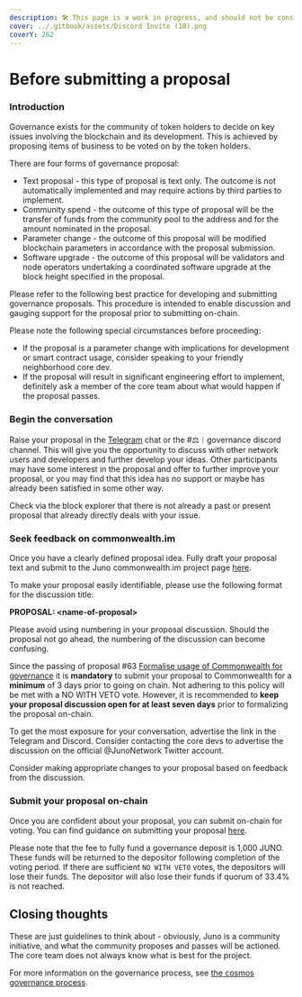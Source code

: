 ```yaml
---
description: 🛠 This page is a work in progress, and should not be considered canon 🛠
cover: ../.gitbook/assets/Discord Invite (18).png
coverY: 262
---
```


# Before submitting a proposal

### Introduction

Governance exists for the community of token holders to decide on key issues involving the blockchain and its development. This is achieved by proposing items of business to be voted on by the token holders.

There are four forms of governance proposal:

* Text proposal - this type of proposal is text only. The outcome is not automatically implemented and may require actions by third parties to implement.
* Community spend - the outcome of this type of proposal will be the transfer of funds from the community pool to the address and for the amount nominated in the proposal.
* Parameter change - the outcome of this proposal will be modified blockchain parameters in accordance with the proposal submission.
* Software upgrade - the outcome of this proposal will be validators and node operators undertaking a coordinated software upgrade at the block height specified in the proposal.

Please refer to the following best practice for developing and submitting governance proposals. This procedure is intended to enable discussion and gauging support for the proposal prior to submitting on-chain.

Please note the following special circumstances before proceeding:

* If the proposal is a parameter change with implications for development or smart contract usage, consider speaking to your friendly neighborhood core dev.
* If the proposal will result in significant engineering effort to implement, definitely ask a member of the core team about what would happen if the proposal passes.

### Begin the conversation

Raise your proposal in the [Telegram](https://t.me/JunoNetwork) chat or the #⚖︱governance discord channel. This will give you the opportunity to discuss with other network users and developers and further develop your ideas. Other participants may have some interest in the proposal and offer to further improve your proposal, or you may find that this idea has no support or maybe has already been satisfied in some other way.

Check via the block explorer that there is not already a past or present proposal that already directly deals with your issue.

### Seek feedback on commonwealth.im

Once you have a clearly defined proposal idea. Fully draft your proposal text and submit to the Juno commonwealth.im project page [here](https://commonwealth.im/juno).

To make your proposal easily identifiable, please use the following format for the discussion title:

**PROPOSAL: \<name-of-proposal>**

Please avoid using numbering in your proposal discussion. Should the proposal not go ahead, the numbering of the discussion can become confusing.

Since the passing of proposal #63 [Formalise usage of Commonwealth for governance](https://www.mintscan.io/juno/proposals/63) it is **mandatory** to submit your proposal to Commonwealth for a **minimum** of 3 days prior to going on chain. Not adhering to this policy will be met with a NO WITH VETO vote. However, it is recommended to **keep your proposal discussion open for at least seven days** prior to formalizing the proposal on-chain.

To get the most exposure for your conversation, advertise the link in the Telegram and Discord. Consider contacting the core devs to advertise the discussion on the official @JunoNetwork Twitter account.

Consider making appropriate changes to your proposal based on feedback from the discussion.

### Submit your proposal on-chain

Once you are confident about your proposal, you can submit on-chain for voting. You can find guidance on submitting your proposal [here](submitting-a-proposal-cli/).

Please note that the fee to fully fund a governance deposit is 1,000 JUNO. These funds will be returned to the depositor following completion of the voting period. If there are sufficient `NO WITH VETO` votes, the depositors will lose their funds. The depositor will also lose their funds if quorum of 33.4% is not reached.

## Closing thoughts

These are just guidelines to think about - obviously, Juno is a community initiative, and what the community proposes and passes will be actioned. The core team does not always know what is best for the project.

For more information on the governance process, see [the cosmos governance process](https://hub.cosmos.network/main/governance/process.html).
